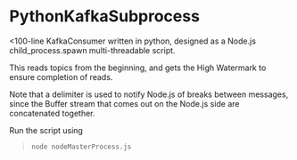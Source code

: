 # PythonKafkaSubprocess

<100-line KafkaConsumer written in python, designed as a Node.js child_process.spawn multi-threadable script.

This reads topics from the beginning, and gets the High Watermark to ensure completion of reads.

Note that a delimiter is used to notify Node.js of breaks between messages, since the Buffer stream that comes out on the Node.js side are concatenated together.

Run the script using 
> `node nodeMasterProcess.js`
